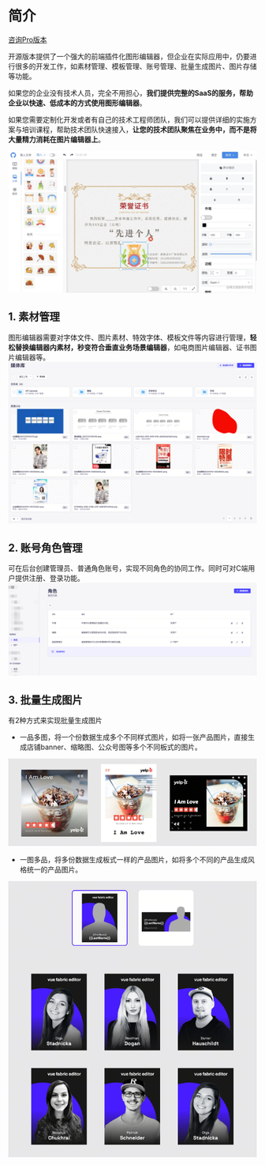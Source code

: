 <!--
 * @Author: 秦少卫
 * @Date: 2023-12-25 22:39:37
 * @LastEditors: 秦少卫
 * @LastEditTime: 2023-12-27 13:03:00
 * @Description: file content
-->

# 简介

[咨询Pro版本](https://wj.qq.com/s2/13937276/c127/)

开源版本提供了一个强大的前端插件化图形编辑器，但企业在实际应用中，仍要进行很多的开发工作，如素材管理、模板管理、账号管理、批量生成图片、图片存储等功能。

如果您的企业没有技术人员，完全不用担心，**我们提供完整的SaaS的服务，帮助企业以快速、低成本的方式使用图形编辑器**。

如果您需要定制化开发或者有自己的技术工程师团队，我们可以提供详细的实施方案与培训课程，帮助技术团队快速接入，**让您的技术团队聚焦在业务中，而不是将大量精力消耗在图片编辑器上**。

<img src="/public/c5f1268b28694307b3cacc7c57bd3228~tplv-k3u1fbpfcp-zoom-in-crop-mark_1512_0_0_0.webp" alt="">

## 1. 素材管理
图形编辑器需要对字体文件、图片素材、特效字体、模板文件等内容进行管理，**轻松替换编辑器内素材，秒变符合垂直业务场景编辑器**，如电商图片编辑器、证书图片编辑器等。
<img src="/public/screenshot-20231227-125713.png" alt="" >

## 2. 账号角色管理
可在后台创建管理员、普通角色账号，实现不同角色的协同工作。同时可对C端用户提供注册、登录功能。
<img src="/public/screenshot-20231227-125939.png" alt="" >

## 3. 批量生成图片
有2种方式来实现批量生成图片
- 一品多图，将一个份数据生成多个不同样式图片，如将一张产品图片，直接生成店铺banner、缩略图、公众号图等多个不同板式的图片。

<img src="/public/screenshot-20231227-125413.png" alt="" >

- 一图多品，将多份数据生成板式一样的产品图片，如将多个不同的产品生成风格统一的产品图片。

<img src="/public/screenshot-20231227-124939.png" alt="" >


